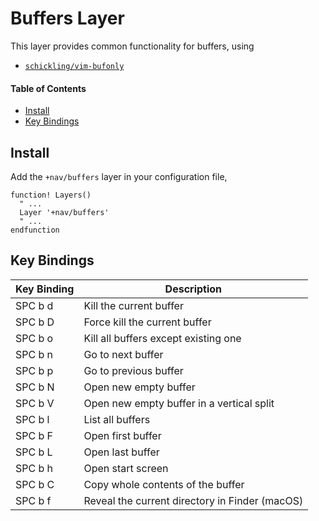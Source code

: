 # Buffers Layer
This layer provides common functionality for buffers, using

- [`schickling/vim-bufonly`](https://github.com/schickling/vim-bufonly)

#### Table of Contents
- [Install](#install)
- [Key Bindings](#key-bindings)

## Install
Add the `+nav/buffers` layer in your configuration file,

```viml
function! Layers()
  " ...
  Layer '+nav/buffers'
  " ...
endfunction
```

## Key Bindings
Key Binding | Description
----------- | ----------------------------------------------
SPC b d     | Kill the current buffer
SPC b D     | Force kill the current buffer
SPC b o     | Kill all buffers except existing one
SPC b n     | Go to next buffer
SPC b p     | Go to previous buffer
SPC b N     | Open new empty buffer
SPC b V     | Open new empty buffer in a vertical split
SPC b l     | List all buffers
SPC b F     | Open first buffer
SPC b L     | Open last buffer
SPC b h     | Open start screen
SPC b C     | Copy whole contents of the buffer
SPC b f     | Reveal the current directory in Finder (macOS)
